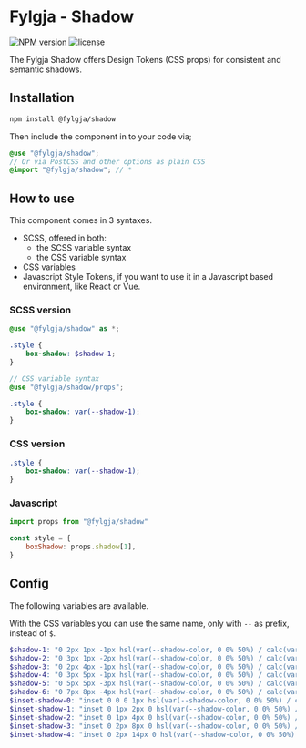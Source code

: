# Fylgja - Shadow

[![NPM version](https://img.shields.io/npm/v/@fylgja/shadow)](https://www.npmjs.org/package/@fylgja/shadow)
![license](https://img.shields.io/github/license/fylgja/fylgja)

The Fylgja Shadow offers Design Tokens (CSS props) for consistent and semantic shadows.

## Installation

```bash
npm install @fylgja/shadow
```

Then include the component in to your code via;

```scss
@use "@fylgja/shadow";
// Or via PostCSS and other options as plain CSS
@import "@fylgja/shadow"; // *
```

## How to use

This component comes in 3 syntaxes.

- SCSS, offered in both:
  - the SCSS variable syntax
  - the CSS variable syntax
- CSS variables
- Javascript Style Tokens,
  if you want to use it in a Javascript based environment, like React or Vue.

### SCSS version

```scss
@use "@fylgja/shadow" as *;

.style {
    box-shadow: $shadow-1;
}

// CSS variable syntax
@use "@fylgja/shadow/props";

.style {
    box-shadow: var(--shadow-1);
}
```

### CSS version

```css
.style {
    box-shadow: var(--shadow-1);
}
```

### Javascript

```js
import props from "@fylgja/shadow"

const style = {
    boxShadow: props.shadow[1],
}
```

## Config

The following variables are available.

With the CSS variables you can use the same name, only with `--` as prefix,
instead of `$`.

```scss
$shadow-1: "0 2px 1px -1px hsl(var(--shadow-color, 0 0% 50%) / calc(var(--shadow-weight, 1%) + 18%)), 0 1px 1px hsl(var(--shadow-color, 0 0% 50%) / calc(var(--shadow-weight, 1%) + 12%)), 0 1px 3px hsl(var(--shadow-color, 0 0% 50%) / calc(var(--shadow-weight, 1%) + 10%))";
$shadow-2: "0 3px 1px -2px hsl(var(--shadow-color, 0 0% 50%) / calc(var(--shadow-weight, 1%) + 18%)), 0 2px 2px hsl(var(--shadow-color, 0 0% 50%) / calc(var(--shadow-weight, 1%) + 12%)), 0 1px 5px hsl(var(--shadow-color, 0 0% 50%) / calc(var(--shadow-weight, 1%) + 10%))";
$shadow-3: "0 2px 4px -1px hsl(var(--shadow-color, 0 0% 50%) / calc(var(--shadow-weight, 1%) + 18%)), 0 4px 5px hsl(var(--shadow-color, 0 0% 50%) / calc(var(--shadow-weight, 1%) + 12%)), 0 1px 10px hsl(var(--shadow-color, 0 0% 50%) / calc(var(--shadow-weight, 1%) + 10%))";
$shadow-4: "0 3px 5px -1px hsl(var(--shadow-color, 0 0% 50%) / calc(var(--shadow-weight, 1%) + 18%)), 0 6px 10px hsl(var(--shadow-color, 0 0% 50%) / calc(var(--shadow-weight, 1%) + 12%)), 0 1px 18px hsl(var(--shadow-color, 0 0% 50%) / calc(var(--shadow-weight, 1%) + 10%))";
$shadow-5: "0 5px 5px -3px hsl(var(--shadow-color, 0 0% 50%) / calc(var(--shadow-weight, 1%) + 18%)), 0 8px 10px 1px hsl(var(--shadow-color, 0 0% 50%) / calc(var(--shadow-weight, 1%) + 12%)), 0 3px 14px 2px hsl(var(--shadow-color, 0 0% 50%) / calc(var(--shadow-weight, 1%) + 10%))";
$shadow-6: "0 7px 8px -4px hsl(var(--shadow-color, 0 0% 50%) / calc(var(--shadow-weight, 1%) + 18%)), 0 12px 17px 2px hsl(var(--shadow-color, 0 0% 50%) / calc(var(--shadow-weight, 1%) + 12%)), 0 5px 22px 4px hsl(var(--shadow-color, 0 0% 50%) / calc(var(--shadow-weight, 1%) + 10%))";
$inset-shadow-0: "inset 0 0 0 1px hsl(var(--shadow-color, 0 0% 50%) / calc(var(--shadow-weight, 1%) + 9%))";
$inset-shadow-1: "inset 0 1px 2px 0 hsl(var(--shadow-color, 0 0% 50%) / calc(var(--shadow-weight, 1%) + 9%))";
$inset-shadow-2: "inset 0 1px 4px 0 hsl(var(--shadow-color, 0 0% 50%) / calc(var(--shadow-weight, 1%) + 9%))";
$inset-shadow-3: "inset 0 2px 8px 0 hsl(var(--shadow-color, 0 0% 50%) / calc(var(--shadow-weight, 1%) + 9%))";
$inset-shadow-4: "inset 0 2px 14px 0 hsl(var(--shadow-color, 0 0% 50%) / calc(var(--shadow-weight, 1%) + 9%))";
```
